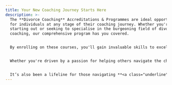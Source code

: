 ```yaml
---
title: Your New Coaching Journey Starts Here
description: >-
  The **Divorce Coaching** Accreditations & Programmes are ideal opportunities
  for individuals at any stage of their coaching journey. Whether you're just
  starting out or seeking to specialise in the burgeoning field of divorce
  coaching, our comprehensive program has you covered.


  By enrolling on these courses, you'll gain invaluable skills to excel as a <a class="underline" href="/becoming-a-certified-divorce-coach/">Breakup and Divorce Coach</a> while also acquiring the know-how to establish and expand a thriving coaching enterprise.


  Whether you're driven by a passion for helping others navigate the challenges of divorce or seeking to capitalise on the growing demand for specialised coaching services, Divorce Coaching Accreditations provides the comprehensive training and support you need to thrive in this rewarding and impactful field.


  It’s also been a lifeline for those navigating **<a class="underline" href="/breakup-support-groups/">Life After Divorce</a>**, providing real purpose and the opportunity to help others. Join a large global community with buddy coaching, where you can practice your skills while learning and growing together.
---
```

